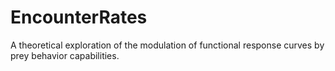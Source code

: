 # EncounterRates
A theoretical exploration of the modulation of functional response curves by prey behavior capabilities.
